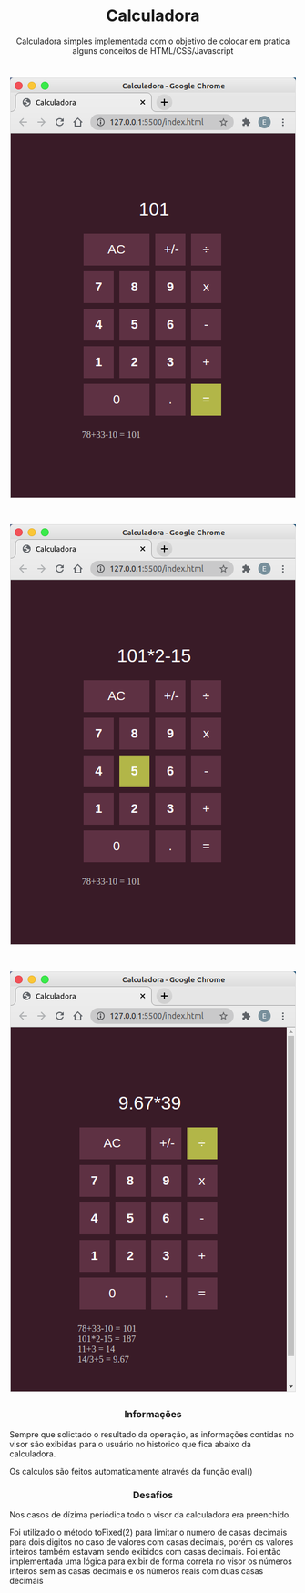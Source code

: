 <h1 align="center">Calculadora</h1>
<p align="center">Calculadora simples implementada com o objetivo de colocar em pratica alguns conceitos de HTML/CSS/Javascript</p>


<h1 align="center">
  <img src="prints/calculadora1.png" />
</h1>

<h1 align="center">
  <img src="prints/calculadora2.png" />
</h1>

<h1 align="center">
  <img src="prints/calculadora3.png" />
</h1>

<h3 align="center">Informações</h3>
<p>Sempre que solictado o resultado da operação, as informações contidas no visor são exibidas para o usuário no historico que fica abaixo da calculadora.</p>
<p>Os calculos são feitos automaticamente através da função eval()</p>

<h3 align="center">Desafios</h3>
<p>Nos casos de dízima periódica todo o visor da calculadora era preenchido.</p>
<p>Foi utilizado o método toFixed(2) para limitar o numero de casas decimais para dois digitos no caso de valores com casas decimais, porém os valores inteiros também estavam sendo exibidos com casas decimais.
Foi então implementada uma lógica para exibir de forma correta no visor os números inteiros sem as casas decimais e os números reais com duas casas decimais</p>

